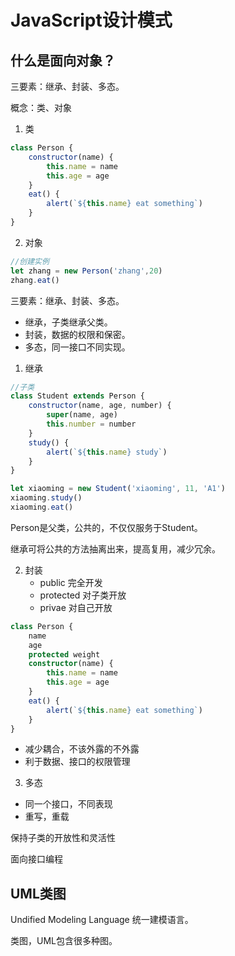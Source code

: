 # JavaScript设计模式

## 什么是面向对象？

三要素：继承、封装、多态。

概念：类、对象

1. 类

```js
class Person {
    constructor(name) {
        this.name = name
        this.age = age
    }
    eat() {
        alert(`${this.name} eat something`)
    }
}
```



2. 对象

```js
//创建实例
let zhang = new Person('zhang',20)
zhang.eat()
```

三要素：继承、封装、多态。

- 继承，子类继承父类。
- 封装，数据的权限和保密。
- 多态，同一接口不同实现。

1. 继承

```js
//子类
class Student extends Person {
	constructor(name, age, number) {
        super(name, age)
        this.number = number  
    }
	study() {
        alert(`${this.name} study`)
    }
}

let xiaoming = new Student('xiaoming', 11, 'A1')
xiaoming.study()
xiaoming.eat()
```

Person是父类，公共的，不仅仅服务于Student。

继承可将公共的方法抽离出来，提高复用，减少冗余。

2. 封装
   - public 完全开发   
   - protected 对子类开放
   - privae 对自己开放

```ts
class Person {
    name
    age
    protected weight
    constructor(name) {
        this.name = name
        this.age = age
    }
    eat() {
        alert(`${this.name} eat something`)
    }
}
```

- 减少耦合，不该外露的不外露
- 利于数据、接口的权限管理

3. 多态

- 同一个接口，不同表现
- 重写，重载

保持子类的开放性和灵活性

面向接口编程



## UML类图

Undified Modeling Language 统一建模语言。

类图，UML包含很多种图。